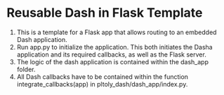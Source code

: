 # Reusable Dash in Flask Template
1. This is a template for a Flask app that allows routing to an embedded Dash application.
2. Run app.py to initialize the application. This both initiates the Dasha application and its required callbacks, as well as the Flask server.
3. The logic of the dash application is contained within the dash_app folder.
4. All Dash callbacks have to be contained within the function integrate_callbacks(app) in pltoly_dash/dash_app/index.py.